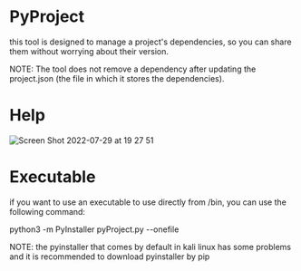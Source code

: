 # PyProject
this tool is designed to manage a project's dependencies, so you can share them without worrying about their version.

NOTE: The tool does not remove a dependency after updating the project.json (the file in which it stores the dependencies).

# Help

![Screen Shot 2022-07-29 at 19 27 51](https://user-images.githubusercontent.com/52128795/181853440-d4c7fcdf-a0bd-4d47-b155-628d112d955b.png)

# Executable

if you want to use an executable to use directly from /bin, you can use the following command:

python3 -m PyInstaller pyProject.py --onefile

NOTE: the pyinstaller that comes by default in kali linux has some problems and it is recommended to download pyinstaller by pip

